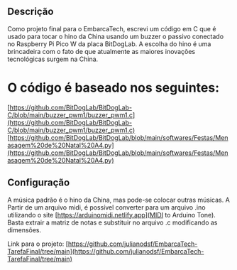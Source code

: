 ## Descrição
Como projeto final para o EmbarcaTech, escrevi um código em C que é usado para tocar 
o hino da China usando um buzzer o passivo conectado no Raspberry Pi Pico W da placa BitDogLab. 
A escolha do hino é uma brincadeira com o fato de que atualmente as maiores inovações tecnológicas surgem na China.

# O código é baseado nos seguintes:

[https://github.com/BitDogLab/BitDogLab-C/blob/main/buzzer_pwm1/buzzer_pwm1.c](https://github.com/BitDogLab/BitDogLab-C/blob/main/buzzer_pwm1/buzzer_pwm1.c)
[https://github.com/BitDogLab/BitDogLab/blob/main/softwares/Festas/Menasagem%20de%20Natal%20A4.py](https://github.com/BitDogLab/BitDogLab/blob/main/softwares/Festas/Menasagem%20de%20Natal%20A4.py)

## Configuração
A música padrão é o hino da China, mas pode-se colocar outras músicas.
A Partir de um arquivo midi, é possível converter para um arquivo .ino utilizando 
o site [https://arduinomidi.netlify.app](MIDI to Arduino Tone). Basta extrair a matriz de notas e substituir no arquivo .c 
modificando as dimensões.

Link para o projeto: [https://github.com/julianodsf/EmbarcaTech-TarefaFinal/tree/main](https://github.com/julianodsf/EmbarcaTech-TarefaFinal/tree/main)
